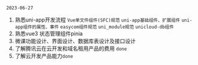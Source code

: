 ```
2023-06-27
```

1. 熟悉uni-app开发流程 `Vue单文件组件(SFC)规范` `uni-app基础组件、扩展组件` `uni-app组件的属性、事件` `easycom组件规范` `uni_module规范` `unicloud-db组件`
2. 熟悉vue3 状态管理组件pinia
3. 微课功能设计、界面设计、数据库表设计及接口设计
4. 了解腾讯云在云开发和域名租用产品的费用 `done`
5. 了解云开发产品能力`done`